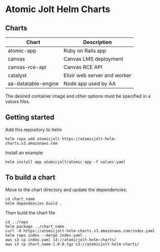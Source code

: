 # Atomic Jolt Helm Charts

## Charts

| Chart               | Description   |
| ------------------- | ------------- |
| atomic-app          | Ruby on Rails app |
| canvas              | Canvas LMS deployment |
| canvas-rce-api      | Canvas RCE API |
| catalyst            | Elixir web server and worker |
| aa-datatable-engine | Node app used by AA |

The desired container image and other options must be specified in a values files.

## Getting started

Add this repository to helm

```
helm repo add atomicjolt https://atomicjolt-helm-charts.s3.amazonaws.com
```

Install an example

```
helm install app atomicjolt/atomic-app -f values.yaml
```

## To build a chart

Move to the chart directory and update the dependencies:
```
cd chart_name
helm dependencies build .
```

Then build the chart file
```
cd ../repo
helm package ../chart_name
curl -O https://atomicjolt-helm-charts.s3.amazonaws.com/index.yaml
helm repo index --merge index.yaml .
aws s3 cp index.yaml s3://atomicjolt-helm-charts/
aws s3 cp chart_name-1.0.0.tgz s3://atomicjolt-helm-charts/
```
